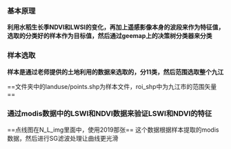 ### 基本原理

**利用水稻生长季NDVI和LWSI的变化，再加上遥感影像本身的波段来作为特征值，选取的分类好的样本作为目标值，然后通过geemap上的决策树分类器来分类**



### 样本选取

**样本是通过老师提供的土地利用的数据来选取的，分11类，然后范围选取整个九江**

==文件夹中的landuse/points.shp为样本文件，roi_shp中为九江市的范围矢量==



### 通过modis数据中的LSWI和NDVI数据来验证LSWI和NDVI的特征

==点线图在N_L_img里面中，使用2019那张== 这个数据根据样本提取的modis数据，然后进行SG滤波处理让曲线更光滑



### 



